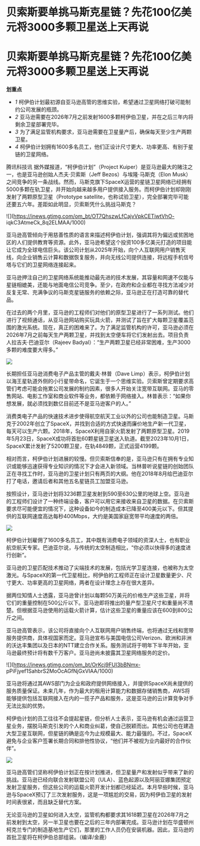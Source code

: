 # 贝索斯要单挑马斯克星链？先花100亿美元将3000多颗卫星送上天再说

# 贝索斯要单挑马斯克星链？先花100亿美元将3000多颗卫星送上天再说

**划重点**

  * _1_ 柯伊伯计划最初源自亚马逊高管的思维实验，希望通过卫星网络打破可能制约公司发展的瓶颈。
  * _2_ 亚马逊需要在2026年7月之前发射1600多颗柯伊伯卫星，并在之后三年内将剩余卫星部署完毕。
  * _3_ 为了满足监管机构要求，亚马逊需要在卫星量产后，确保每天至少生产两颗卫星。
  * _4_ 柯伊伯计划拥有1600多名员工，他们正设计尺寸更大、功率更高、有别于星链的卫星网络。

腾讯科技讯 据外媒报道，“柯伊伯计划”（Project Kuiper）是亚马逊最大的赌注之一，也是亚马逊创始人杰夫·贝索斯（Jeff
Bezos）与埃隆·马斯克（Elon
Musk）之间竞争的另一条战线。然而，马斯克旗下SpaceX运营的星链卫星网络已经拥有5000多颗在轨卫星，并开始向越来越多用户提供接入服务。而柯伊伯计划却刚刚发射了两颗原型卫星（Prototype
satellite，也称试验卫星），完全部署完毕可能还要五六年。差距如此明显，贝索斯凭什么挑战马斯克？

![](https://inews.gtimg.com/om_bt/OT7QhszwLfCajvVpkCETiwtVhO-
iqkC3AtmeCk_8q2ELMAA/1000)

亚马逊高管倾向于用慈善性质的语言来描述柯伊伯计划，强调其将为偏远或贫困地区的人们提供教育等资源。此外，亚马逊希望这个投资100多亿美元打造的项目能让它成为全球电信巨头。该公司计划从2025年开始，向个人互联网用户销售天线，向企业销售云计算和数据恢复服务，并向无线公司提供连接，将远程手机信号塔与它们的卫星网络连接起来。

亚马逊押注自己的卫星网络系统能推动最先进的技术发展，其容量和网速不仅能与星链相媲美，还能与地面电信公司竞争。至少，在政府和企业都在寻找方法减少对反复无常、充满争议的马斯克星链服务的依赖之际，亚马逊正在打造可靠的替代品。

在过去的两个月里，亚马逊的工程师们对他们的原型卫星进行了一系列测试。他们进行了视频通话，从亚马逊网站购买玩具火箭，并测试了旨在扩大每颗卫星覆盖范围的激光系统。现在，真正的困难来了。为了满足监管机构的许可，亚马逊必须在2026年7月之前每天生产两颗卫星，并找到太空便车将它们发射出去。项目负责人拉吉夫·巴迪亚尔（Rajeev
Badyal）：“生产两颗卫星已经非常困难，生产3000多颗的难度要大得多。”

![](https://inews.gtimg.com/om_bt/OedhtgSbvT_F4mrAx5va2aw5S7Envv9m48WsnGDLMn_AYAA/1000)

长期担任亚马逊消费电子产品主管的戴夫·林普（Dave
Limp）表示，柯伊伯计划以海王星轨道外侧的小行星带命名，它诞生于一个思维实验。贝索斯曾定期要求高管们考虑可能会拖累公司发展的制约因素，很多人开始关注宽带互联网。亚马的零售网站、电影工作室和商业软件等业务，都依赖于网络接入。林普表示：“如果你想发展，就必须找到数亿目前还不是亚马逊客户的人。”

消费类电子产品的快速技术进步使得航空航天工业以外的公司也能制造卫星。马斯克于2002年创立了SpaceX，并找到合适的方式快速而廉价地生产新一代卫星，每天可以生产六颗。2018年，SpaceX利用自家火箭发射了两颗原型卫星。2019年5月23日，SpaceX成功将首批60颗星链卫星送入轨道。截至2023年10月1日，SpaceX累计发射了5200颗卫星，在轨4849颗，正式运营4199颗。

相对而言，柯伊伯计划进展的较慢。但贝索斯信奉的是，亚马逊只有在拥有专业知识或能够迅速获得专业知识的情况下才会进入新领域。当林普听说星链的创始团队正在寻找工作时，亚马逊的卫星计划只有两页的大纲。他在2018年8月给巴迪亚尔打了电话，邀请后者和其他五名星链员工加盟亚马逊。

按照设计，亚马逊计划将3236颗卫星发射到590至630公里的地球上空。亚马逊的工程师们设计了一种终端设备，客户可以用它来接收来自卫星的数据。在贝索斯要求尽可能便宜的情况下，这种设备如今的制造成本已降至400美元以下。但其提供的互联网速度高达每秒400Mbps，大约是美国家庭宽带平均速度的两倍。

![](https://inews.gtimg.com/om_bt/O8bLraDLH2ZtT_HgtIlmXf1GADPd129AtkegKOUCDdl8IAA/1000)

柯伊伯计划雇佣了1600多名员工，其中既有消费电子领域的资深人士，也有职业航空航天专家。巴迪亚尔说，与传统的太空制造相比，“你必须以快得多的速度进行创新”。

亚马逊的卫星匹配技术推动了尖端技术的发展，包括光学卫星连接，也被称为太空激光。与SpaceX的第一代卫星相比，柯伊伯的工程师正在设计卫星数量更少、尺寸更大、功率更高的卫星网络，两者在设计理念上存在很大差异。

据两位知情人士透露，亚马逊曾计划以每颗50万美元的价格生产这些卫星，并将它们的重量控制在500公斤以下。亚马逊即将推出的量产型卫星尺寸和重量尚不清楚。但根据亚马逊使用的运载火箭计算，估计这些卫星的重量应该在600到800公斤之间。

亚马逊高管表示，该公司将直接向个人互联网用户销售终端，也将通过无线和宽带服务提供商，具体视国家而定。亚马逊宣布与美国电信公司Verizon、欧洲和非洲的沃达丰集团以及日本的NTT建立合作关系。服务测试将于明年下半年开始，亚马逊最终预计将有数千万客户。亚马逊尚未披露其卫星网络服务的定价。

![](https://inews.gtimg.com/om_bt/OrKcj9FUI3bBNmx-
pPiFjyef1SahbrS2MoOcAGfNjGxVIAA/1000)

亚马逊将通过其AWS部门为企业和政府提供网络接入，并提供SpaceX尚未提供的服务质量保证。未来几年，作为最大的租用计算能力和数据存储销售商，AWS将能够提供包括互联网接入在内的一揽子产品和服务，这是亚马逊的云计算竞争对手无法比拟的优势。

柯伊伯计划的员工往往不会提起星链，但分析人士表示，亚马逊有机会通过运营卫星业务，摆脱马斯克引发的个人和商业纠葛，使自己脱颖而出。其他公司也在建造大型卫星互联网，但星链的确是迄今为止规模最大、能力最强的。不过，SpaceX避免与企业客户签署长期合同和排他性协议，“他们并不被视为业内最好的合作伙伴”。

![](https://inews.gtimg.com/om_bt/O38IX_hirxVR0ycAO5adSa0a7_qZrOorMvMKG7ScVSdpgAA/1000)

亚马逊高管们坚称柯伊伯计划正在按计划推进，但卫星量产和发射似乎带来了新的挑战。亚马逊已经向联合发射联盟公司（ULA）、蓝色起源以及阿丽亚娜集团预定发射卫星服务，但这些公司的运载火箭开发计划都已经延迟。本月早些时候，亚马逊与SpaceX预订了三次发射服务，这是一项尴尬的交易，因为柯伊伯卫星的发射时间表很紧，而且缺乏替代方案。

无论亚马逊的卫星如何进入太空，监管机构都要求其1618颗卫星在2026年7月之前发射到太空，另一半卫星也要在之后的三年内部署完成。亚马逊计划在华盛顿州柯克兰专门的制造基地生产它们，那里的工作人员仍在安装机器。因此，亚马逊的首批卫星将在柯伊伯总部组装。（编译/金鹿）

